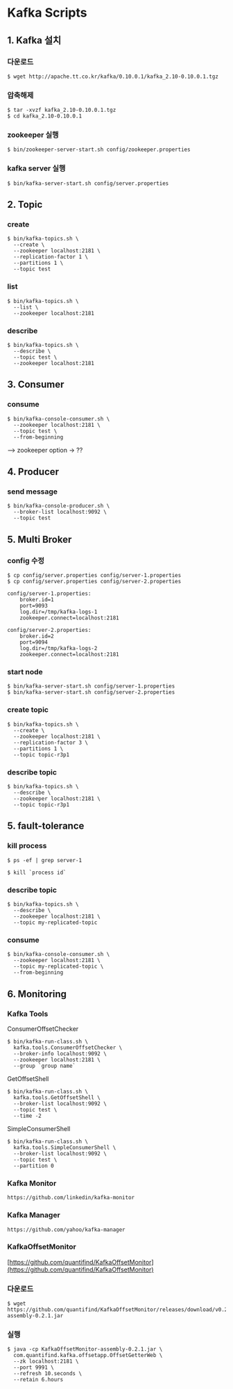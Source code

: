 # Kafka Scripts

## 1. Kafka 설치

### 다운로드
```shell
$ wget http://apache.tt.co.kr/kafka/0.10.0.1/kafka_2.10-0.10.0.1.tgz
```

### 압축해제
```shell
$ tar -xvzf kafka_2.10-0.10.0.1.tgz
$ cd kafka_2.10-0.10.0.1
```

### zookeeper 실행
```shell
$ bin/zookeeper-server-start.sh config/zookeeper.properties
```

### kafka server 실행
```shell
$ bin/kafka-server-start.sh config/server.properties
```

## 2. Topic

### create
```shell
$ bin/kafka-topics.sh \
  --create \
  --zookeeper localhost:2181 \
  --replication-factor 1 \
  --partitions 1 \
  --topic test
```

### list
```shell
$ bin/kafka-topics.sh \
  --list \
  --zookeeper localhost:2181
```

### describe
```shell
$ bin/kafka-topics.sh \
  --describe \
  --topic test \
  --zookeeper localhost:2181
```

## 3. Consumer

### consume
```shell
$ bin/kafka-console-consumer.sh \
  --zookeeper localhost:2181 \
  --topic test \
  --from-beginning
```
--> zookeeper option -> ??


## 4. Producer

### send message
```shell
$ bin/kafka-console-producer.sh \
  --broker-list localhost:9092 \
  --topic test
```

## 5. Multi Broker

### config 수정
```shell
$ cp config/server.properties config/server-1.properties
$ cp config/server.properties config/server-2.properties
```

```properties
config/server-1.properties:
    broker.id=1
    port=9093
    log.dir=/tmp/kafka-logs-1
    zookeeper.connect=localhost:2181

config/server-2.properties:
    broker.id=2
    port=9094
    log.dir=/tmp/kafka-logs-2
    zookeeper.connect=localhost:2181
```

### start node

```shell
$ bin/kafka-server-start.sh config/server-1.properties
$ bin/kafka-server-start.sh config/server-2.properties
```

### create topic

```shell
$ bin/kafka-topics.sh \
  --create \
  --zookeeper localhost:2181 \
  --replication-factor 3 \
  --partitions 1 \
  --topic topic-r3p1
```

### describe topic

```shell
$ bin/kafka-topics.sh \
  --describe \
  --zookeeper localhost:2181 \
  --topic topic-r3p1
```

## 5. fault-tolerance

### kill process

```shell
$ ps -ef | grep server-1

$ kill `process id`
```

### describe topic

```shell
$ bin/kafka-topics.sh \
  --describe \
  --zookeeper localhost:2181 \
  --topic my-replicated-topic
```

### consume

```shell
$ bin/kafka-console-consumer.sh \
  --zookeeper localhost:2181 \
  --topic my-replicated-topic \
  --from-beginning
```

## 6. Monitoring

### Kafka Tools

ConsumerOffsetChecker

```shell
$ bin/kafka-run-class.sh \
  kafka.tools.ConsumerOffsetChecker \
  --broker-info localhost:9092 \
  --zookeeper localhost:2181 \
  --group `group name`
```

GetOffsetShell

```shell
$ bin/kafka-run-class.sh \
  kafka.tools.GetOffsetShell \
  --broker-list localhost:9092 \
  --topic test \
  --time -2
```

SimpleConsumerShell

```shell
$ bin/kafka-run-class.sh \
  kafka.tools.SimpleConsumerShell \
  --broker-list localhost:9092 \
  --topic test \
  --partition 0
```

### Kafka Monitor

```
https://github.com/linkedin/kafka-monitor
```

### Kafka Manager

```
https://github.com/yahoo/kafka-manager
```

### KafkaOffsetMonitor

[https://github.com/quantifind/KafkaOffsetMonitor](https://github.com/quantifind/KafkaOffsetMonitor)

### 다운로드

```shell
$ wget https://github.com/quantifind/KafkaOffsetMonitor/releases/download/v0.2.1/KafkaOffsetMonitor-assembly-0.2.1.jar
```

### 실행

```shell
$ java -cp KafkaOffsetMonitor-assembly-0.2.1.jar \
  com.quantifind.kafka.offsetapp.OffsetGetterWeb \
  --zk localhost:2181 \
  --port 9991 \
  --refresh 10.seconds \
  --retain 6.hours
```
